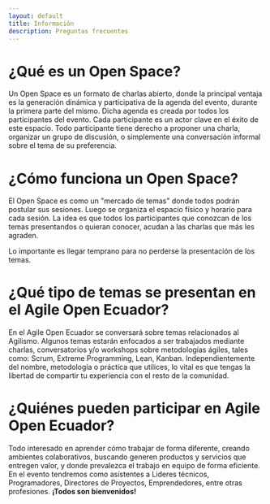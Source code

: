 ```yaml
---
layout: default
title: Información
description: Preguntas frecuentes
---
```


# ¿Qué es un Open Space?

Un Open Space es un formato de charlas abierto, donde la principal ventaja es la generación dinámica y participativa de la agenda del evento, durante la primera parte del mismo. Dicha agenda es creada por todos los participantes del evento. Cada participante es un actor clave en el éxito de este espacio. 
Todo participante tiene derecho a proponer una charla, organizar un grupo de discusión, o simplemente una conversación informal sobre el tema de su preferencia.

# ¿Cómo funciona un Open Space?

El Open Space es como un "mercado de temas" donde todos podrán postular sus sesiones. Luego se organiza el espacio físico y horario para cada sesión. La idea es que todos los participantes que conozcan de los temas presentandos o quieran conocer, acudan a las charlas que más les agraden.

Lo importante es llegar temprano para no perderse la presentación de los temas.

# ¿Qué tipo de temas se presentan en el Agile Open Ecuador?

En el Agile Open Ecuador se conversará sobre temas relacionados al Agilismo. Algunos temas estarán enfocados a ser trabajados mediante charlas, conversatorios y/o workshops sobre metodologías ágiles, tales como: Scrum, Extreme Programming, Lean, Kanban.
Independientemente del nombre, metodología o práctica que utilices, lo vital es que tengas la libertad de compartir tu experiencia con el resto de la comunidad.

# ¿Quiénes pueden participar en Agile Open Ecuador?

Todo interesado en aprender cómo trabajar de forma diferente, creando ambientes colaborativos, buscando generen productos y servicios que entregen valor, y donde prevalezca el trabajo en equipo de forma eficiente.
En el evento tendremos como asistentes a Lideres técnicos, Programadores, Directores de Proyectos, Emprendedores, entre otras profesiones. **¡Todos son bienvenidos!**

